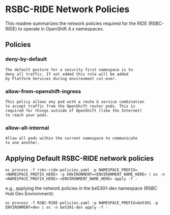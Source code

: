 # RSBC-RIDE Network Policies

This readme summarizes the network policies required for the RIDE (RSBC-RIDE) to operate in OpenShift 4.x namespaces.

## Policies

### deny-by-default

    The default posture for a security first namespace is to
    deny all traffic. If not added this rule will be added
    by Platform Services during environment cut-over.

### allow-from-openshift-ingress

    This policy allows any pod with a route & service combination
    to accept traffic from the OpenShift router pods. This is
    required for things outside of OpenShift (like the Internet)
    to reach your pods.

### allow-all-internal

    Allow all pods within the current namespace to communicate
    to one another.

## Applying Default RSBC-RIDE network policies

`` oc process -f rsbc-ride-policies.yaml -p NAMESPACE_PREFIX=<NAMESPACE_PREFIX_HERE> -p ENVIRONMENT=<ENVIRONMENT_NAME_HERE> | oc -n <NAMESPACE_PREFIX_HERE>-<ENVIRONMENT_NAME_HERE> apply -f - ``

e.g., applying the network policies in the be5301-dev namespace (RSBC Hub Dev Environment):

`` oc process -f RSBC-RIDE-policies.yaml -p NAMESPACE_PREFIX=be5301 -p ENVIRONMENT=dev | oc -n be5301-dev apply -f - ``
